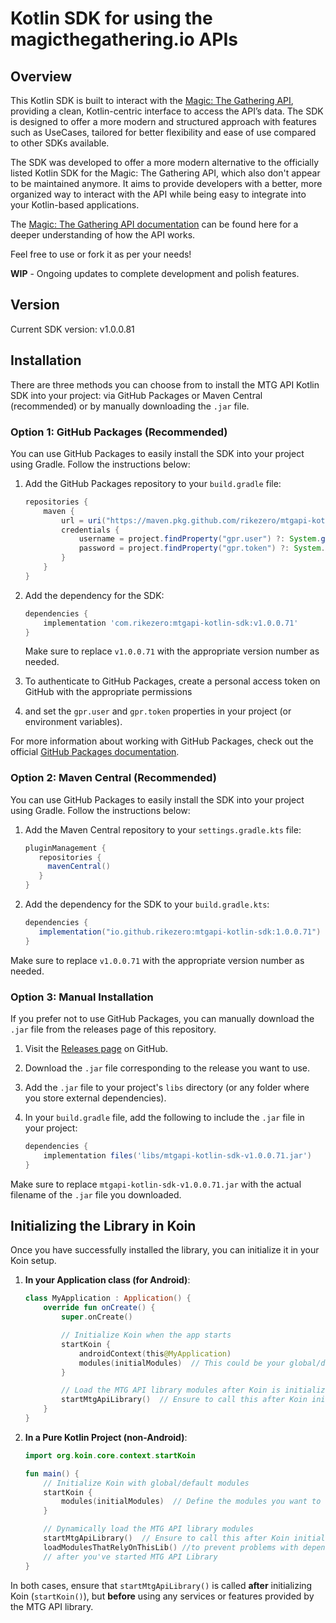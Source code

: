 # Kotlin SDK for using the magicthegathering.io APIs

## Overview

This Kotlin SDK is built to interact with the [Magic: The Gathering API](https://magicthegathering.io), providing a clean,
Kotlin-centric interface to access the API’s data. The SDK is designed to offer a more modern and structured approach with
features such as UseCases, tailored for better flexibility and ease of use compared to other SDKs available.

The SDK was developed to offer a more modern alternative to the officially listed Kotlin SDK for the Magic: The Gathering API,
which also don't appear to be maintained anymore.
It aims to provide developers with a better, more organized way to interact with the API while being easy to integrate into
your Kotlin-based applications.

The [Magic: The Gathering API documentation](https://docs.magicthegathering.io/#documentationgetting_started) can be found here
for a deeper understanding of how the API works.

Feel free to use or fork it as per your needs!

**WIP** - Ongoing updates to complete development and polish features.

## Version
Current SDK version: v1.0.0.81

## Installation

There are three methods you can choose from to install the MTG API Kotlin SDK into your project: via 
GitHub Packages or Maven Central (recommended) or by manually downloading the `.jar` file.

### Option 1: GitHub Packages (Recommended)

You can use GitHub Packages to easily install the SDK into your project using Gradle. Follow the instructions below:

1. Add the GitHub Packages repository to your `build.gradle` file:

    ```gradle
    repositories {
        maven {
            url = uri("https://maven.pkg.github.com/rikezero/mtgapi-kotlin-sdk")
            credentials {
                username = project.findProperty("gpr.user") ?: System.getenv("USERNAME_GITHUB")
                password = project.findProperty("gpr.token") ?: System.getenv("TOKEN_GITHUB")
            }
        }
    }
    ```

3. Add the dependency for the SDK:

    ```gradle
    dependencies {
        implementation 'com.rikezero:mtgapi-kotlin-sdk:v1.0.0.71'
    }
    ```

   Make sure to replace `v1.0.0.71` with the appropriate version number as needed.

3. To authenticate to GitHub Packages, create a personal access token on GitHub with the appropriate permissions 
4. and set the `gpr.user` and `gpr.token` properties in your project (or environment variables).

For more information about working with GitHub Packages, check out the 
official [GitHub Packages documentation](https://docs.github.com/pt/packages/working-with-a-github-packages-registry/working-with-the-gradle-registry).

### Option 2: Maven Central (Recommended)

You can use GitHub Packages to easily install the SDK into your project using Gradle. Follow the instructions below:

1. Add the Maven Central repository to your `settings.gradle.kts` file:

   ```gradle
   pluginManagement {
      repositories {        
        mavenCentral()        
      }    
   }
   ```

2. Add the dependency for the SDK to your `build.gradle.kts`:

   ```gradle
   dependencies {
      implementation("io.github.rikezero:mtgapi-kotlin-sdk:1.0.0.71")
   }
   ```

Make sure to replace `v1.0.0.71` with the appropriate version number as needed.

### Option 3: Manual Installation

If you prefer not to use GitHub Packages, you can manually download the `.jar` file from the releases page of this repository.

1. Visit the [Releases page](https://github.com/rikezero/mtgapi-kotlin-sdk/releases) on GitHub.
2. Download the `.jar` file corresponding to the release you want to use.
3. Add the `.jar` file to your project's `libs` directory (or any folder where you store external dependencies).
4. In your `build.gradle` file, add the following to include the `.jar` file in your project:

    ```gradle
    dependencies {
        implementation files('libs/mtgapi-kotlin-sdk-v1.0.0.71.jar')
    }
    ```

Make sure to replace `mtgapi-kotlin-sdk-v1.0.0.71.jar` with the actual filename of the `.jar` file you downloaded.

## Initializing the Library in Koin

Once you have successfully installed the library, you can initialize it in your Koin setup.

1. **In your Application class (for Android)**:

    ```kotlin
    class MyApplication : Application() {
        override fun onCreate() {
            super.onCreate()

            // Initialize Koin when the app starts
            startKoin {
                androidContext(this@MyApplication)
                modules(initialModules)  // This could be your global/default modules
            }

            // Load the MTG API library modules after Koin is initialized
            startMtgApiLibrary()  // Ensure to call this after Koin initialization
        }
    }
    ```

2. **In a Pure Kotlin Project (non-Android)**:

    ```kotlin
    import org.koin.core.context.startKoin

    fun main() {
        // Initialize Koin with global/default modules
        startKoin {
            modules(initialModules)  // Define the modules you want to use globally and don't rely on this lib
        }

        // Dynamically load the MTG API library modules
        startMtgApiLibrary()  // Ensure to call this after Koin initialization
        loadModulesThatRelyOnThisLib() //to prevent problems with dependency injection you should load your modules 
        // after you've started MTG API Library
    }
    ```

In both cases, ensure that `startMtgApiLibrary()` is called **after** initializing Koin (`startKoin()`), 
but **before** using any services or features provided by the MTG API library.